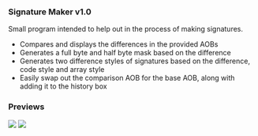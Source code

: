 ### Signature Maker v1.0

Small program intended to help out in the process of making signatures.

- Compares and displays the differences in the provided AOBs
- Generates a full byte and half byte mask based on the difference
- Generates two difference styles of signatures based on the difference, code style and array style
- Easily swap out the comparison AOB for the base AOB, along with adding it to the history box

### Previews

![](https://i.imgur.com/b5lelwK.png)
![](https://i.imgur.com/a7uVxa8.png)